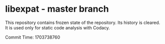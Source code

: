 # libexpat - master branch

This repository contains frozen state of the repository.
Its history is cleared. It is used only for static code
analysis with Codacy.

Commit Time: 1703738760